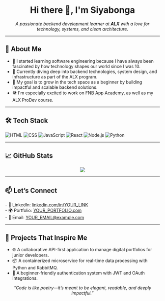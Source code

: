 <!-- GitHub Profile README -->

<h1 align="center">Hi there 👋, I'm Siyabonga</h1>

<p align="center">
  <i>A passionate backend development learner at <b>ALX</b> with a love for technology, systems, and clean architecture.</i>
</p>

---

<h2>🚀 About Me</h2>

<ul>
  <li>🎯 I started learning software engineering because I have always been fascinated by how technology shapes our world since I was 10.</li>
  <li>🧠 Currently diving deep into backend technologies, system design, and infrastructure as part of the ALX program.</li>
  <li>🌱 My goal is to grow in the tech space as a beginner by building impactful and scalable backend solutions.</li>
  <li>🛠️ I'm especially excited to work on FNB App Academy, as well as my ALX ProDev course.</li>
</ul>

---

<h2>🛠️ Tech Stack</h2>

![HTML](https://img.shields.io/badge/-HTML-E34F26?style=flat-square&logo=html5&logoColor=white) 
![CSS](https://img.shields.io/badge/-CSS-1572B6?style=flat-square&logo=css3&logoColor=white) 
![JavaScript](https://img.shields.io/badge/-JavaScript-F7DF1E?style=flat-square&logo=javascript&logoColor=black) 
![React](https://img.shields.io/badge/-React-61DAFB?style=flat-square&logo=react&logoColor=black) 
![Node.js](https://img.shields.io/badge/-Node.js-339933?style=flat-square&logo=node.js&logoColor=white) 
![Python](https://img.shields.io/badge/python-3670A0?style=for-the-badge&logo=python&logoColor=ffdd54)


---

<h2>📈 GitHub Stats</h2>

<p align="center">
  <img src="https://github-readme-stats.vercel.app/api?username=siya-exe&show_icons=true&theme=tokyonight" />
</p>

---

<h2>📫 Let’s Connect</h2>

<p>
  - 💼 LinkedIn: <a href="https://www.linkedin.com/in/siyabonga-ngwenya-1902642a2/">linkedin.com/in/YOUR_LINK</a><br/>
  - 🌍 Portfolio: <a href="https://siyajpg-portfolio.netlify.app/">YOUR_PORTFOLIO.com</a><br/>
  - 📧 Email: <a href="mailto:siyangwenya13@gmail.com">YOUR_EMAIL@example.com</a>
</p>

---

<h2>🧠 Projects That Inspire Me</h2>

<ul>
  <li>🌐 A collaborative API-first application to manage digital portfolios for junior developers.</li>
  <li>📦 A containerized microservice for real-time data processing with Python and RabbitMQ.</li>
  <li>🔐 A beginner-friendly authentication system with JWT and OAuth integrations.</li>
</ul>

<p align="center"><i>“Code is like poetry—it’s meant to be elegant, readable, and deeply impactful.”</i></p>

